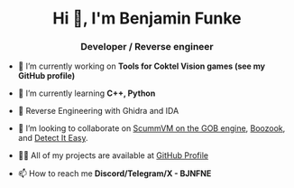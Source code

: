 <h1 align="center">Hi 👋, I'm Benjamin Funke</h1>
<h3 align="center">Developer / Reverse engineer</h3>

- 🔭 I’m currently working on **Tools for Coktel Vision games (see my GitHub profile)**

- 🌱 I’m currently learning **C++, Python**

- :hammer: Reverse Engineering with Ghidra and IDA

- 👯 I’m looking to collaborate on [ScummVM on the GOB engine](https://wiki.scummvm.org/index.php?title=User:BJNFNE), [Boozook](https://github.com/adventurebrew/boozook), and [Detect It Easy](https://github.com/horsicq/Detect-It-Easy).

- 👨‍💻 All of my projects are available at [GitHub Profile](https://github.com/BJNFNE)

- 📫 How to reach me **Discord/Telegram/X - BJNFNE**

